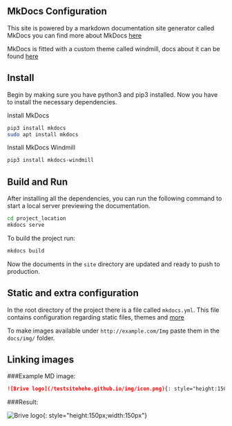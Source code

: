 

## MkDocs Configuration

This site is powered by a markdown documentation site generator called MkDocs you can find more about MkDocs [here][linkmk]

[linkmk]: https://www.mkdocs.org/

MkDocs is fitted with a custom theme called windmill, docs about it can be found [here][linkwindmill]

[linkwindmill]: https://github.com/gristlabs/mkdocs-windmill

## Install

Begin by making sure you have python3 and pip3 installed. Now you have to install the necessary dependencies.

Install MkDocs

```bash
pip3 install mkdocs
sudo apt install mkdocs
```

Install MkDocs Windmill

```bash
pip3 install mkdocs-windmill
```

## Build and Run

After installing all the dependencies, you can run the following command to start a local server previewing the documentation.

```bash
cd project_location
mkdocs serve
```

To build the project run:

```bash
mkdocs build
```

Now the documents in the `site` directory are updated and ready to push to production.

## Static and extra configuration

In the root directory of the project there is a file called `mkdocs.yml`. This file contains configuration regarding static files, themes and [more][morelink]

[morelink]: https://www.mkdocs.org/user-guide/configuration/

To make images available under `http://example.com/Img` paste them in the `docs/img/` folder.


## Linking images

###Example MD image:

```md
![Brive logo](/testsitehehe.github.io/img/icon.png){: style="height:150px;width:150px"}
```

###Result:

![Brive logo](/testsitehehe.github.io/img/icon.png){: style="height:150px;width:150px"}
